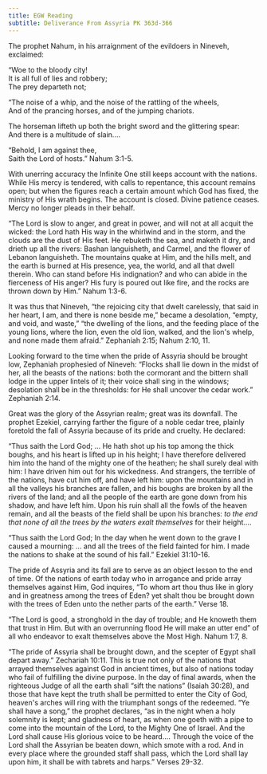 ```yaml
---
title: EGW Reading
subtitle: Deliverance From Assyria PK 363d-366
---
```


The prophet Nahum, in his arraignment of the evildoers in Nineveh, exclaimed:

“Woe to the bloody city!\
It is all full of lies and robbery;\
The prey departeth not;

“The noise of a whip, and the noise of the rattling of the wheels,\
And of the prancing horses, and of the jumping chariots.

The horseman lifteth up both the bright sword and the glittering spear:\
And there is a multitude of slain....

“Behold, I am against thee,\
Saith the Lord of hosts.” Nahum 3:1-5.

With unerring accuracy the Infinite One still keeps account with the nations. While His mercy is tendered, with calls to repentance, this account remains open; but when the figures reach a certain amount which God has fixed, the ministry of His wrath begins. The account is closed. Divine patience ceases. Mercy no longer pleads in their behalf.

“The Lord is slow to anger, and great in power, and will not at all acquit the wicked: the Lord hath His way in the whirlwind and in the storm, and the clouds are the dust of His feet. He rebuketh the sea, and maketh it dry, and drieth up all the rivers: Bashan languisheth, and Carmel, and the flower of Lebanon languisheth. The mountains quake at Him, and the hills melt, and the earth is burned at His presence, yea, the world, and all that dwell therein. Who can stand before His indignation? and who can abide in the fierceness of His anger? His fury is poured out like fire, and the rocks are thrown down by Him.” Nahum 1:3-6.

It was thus that Nineveh, “the rejoicing city that dwelt carelessly, that said in her heart, I am, and there is none beside me,” became a desolation, “empty, and void, and waste,” “the dwelling of the lions, and the feeding place of the young lions, where the lion, even the old lion, walked, and the lion's whelp, and none made them afraid.” Zephaniah 2:15; Nahum 2:10, 11.

Looking forward to the time when the pride of Assyria should be brought low, Zephaniah prophesied of Nineveh: “Flocks shall lie down in the midst of her, all the beasts of the nations: both the cormorant and the bittern shall lodge in the upper lintels of it; their voice shall sing in the windows; desolation shall be in the thresholds: for He shall uncover the cedar work.” Zephaniah 2:14.

Great was the glory of the Assyrian realm; great was its downfall. The prophet Ezekiel, carrying farther the figure of a noble cedar tree, plainly foretold the fall of Assyria because of its pride and cruelty. He declared:

“Thus saith the Lord God; ... He hath shot up his top among the thick boughs, and his heart is lifted up in his height; I have therefore delivered him into the hand of the mighty one of the heathen; he shall surely deal with him: I have driven him out for his wickedness. And strangers, the terrible of the nations, have cut him off, and have left him: upon the mountains and in all the valleys his branches are fallen, and his boughs are broken by all the rivers of the land; and all the people of the earth are gone down from his shadow, and have left him. Upon his ruin shall all the fowls of the heaven remain, and all the beasts of the field shall be upon his branches: _to the end that none of all the trees by the waters exalt themselves_ for their height....

“Thus saith the Lord God; In the day when he went down to the grave I caused a mourning: ... and all the trees of the field fainted for him. I made the nations to shake at the sound of his fall.” Ezekiel 31:10-16.

The pride of Assyria and its fall are to serve as an object lesson to the end of time. Of the nations of earth today who in arrogance and pride array themselves against Him, God inquires, “To whom art thou thus like in glory and in greatness among the trees of Eden? yet shalt thou be brought down with the trees of Eden unto the nether parts of the earth.” Verse 18.

“The Lord is good, a stronghold in the day of trouble; and He knoweth them that trust in Him. But with an overrunning flood He will make an utter end” of all who endeavor to exalt themselves above the Most High. Nahum 1:7, 8.

“The pride of Assyria shall be brought down, and the scepter of Egypt shall depart away.” Zechariah 10:11. This is true not only of the nations that arrayed themselves against God in ancient times, but also of nations today who fail of fulfilling the divine purpose. In the day of final awards, when the righteous Judge of all the earth shall “sift the nations” (Isaiah 30:28), and those that have kept the truth shall be permitted to enter the City of God, heaven's arches will ring with the triumphant songs of the redeemed. “Ye shall have a song,” the prophet declares, “as in the night when a holy solemnity is kept; and gladness of heart, as when one goeth with a pipe to come into the mountain of the Lord, to the Mighty One of Israel. And the Lord shall cause His glorious voice to be heard.... Through the voice of the Lord shall the Assyrian be beaten down, which smote with a rod. And in every place where the grounded staff shall pass, which the Lord shall lay upon him, it shall be with tabrets and harps.” Verses 29-32.